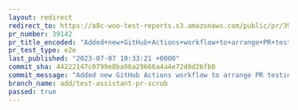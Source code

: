 ```yaml
---
layout: redirect
redirect_to: https://a8c-woo-test-reports.s3.amazonaws.com/public/pr/39142/e2e/index.html
pr_number: 39142
pr_title_encoded: "Added+new+GitHub+Actions+workflow+to+arrange+PR+testing+scrub+sessions"
pr_test_type: e2e
last_published: "2023-07-07 10:33:21 +0000"
commit_sha: 44222147c0799e8ba96a29666a4a4e72d8d26fb8
commit_message: "Added new GitHub Actions workflow to arrange PR testing scrub sessions"
branch_name: add/test-assistant-pr-scrub
passed: true
---
```

